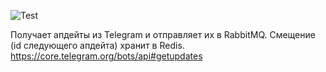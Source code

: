 ![Test](https://github.com/mail2telegram/bot-receiver/workflows/Test/badge.svg)

Получает апдейты из Telegram и отправляет их в RabbitMQ.
Смещение (id следующего апдейта) хранит в Redis. 
https://core.telegram.org/bots/api#getupdates

